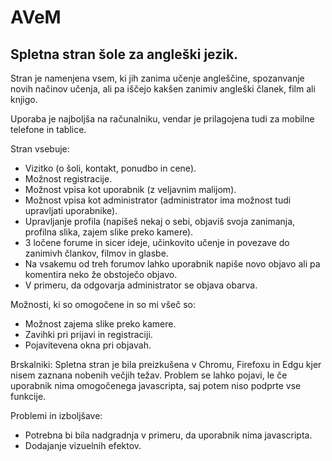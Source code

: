 AVeM
====
Spletna stran šole za angleški jezik.
------------------------------------------
Stran je namenjena vsem, ki jih zanima učenje angleščine, spozanvanje novih načinov učenja, ali pa iščejo kakšen zanimiv angleški članek, film ali knjigo.

Uporaba je najboljša na računalniku, vendar je prilagojena tudi za mobilne telefone in tablice.

Stran vsebuje:
* Vizitko (o šoli, kontakt, ponudbo in cene).
* Možnost registracije.
* Možnost vpisa kot uporabnik (z veljavnim malijom).
* Možnost vpisa kot administrator (administrator ima možnost tudi upravljati uporabnike). 
* Upravljanje profila (napišeš nekaj o sebi, objaviš svoja zanimanja, profilna slika, zajem slike preko kamere).
* 3 ločene forume in sicer ideje, učinkovito učenje in povezave do zanimivh člankov, filmov in glasbe. 
* Na vsakemu od treh forumov lahko uporabnik napiše novo objavo ali pa komentira neko že obstoječo objavo.
* V primeru, da odgovarja administrator se objava obarva.  

Možnosti, ki so omogočene in so mi všeč so: 
* Možnost zajema slike preko kamere.
* Zavihki pri prijavi in registraciji.
* Pojavitevena okna pri objavah.

Brskalniki:
Spletna stran je bila preizkušena v Chromu, Firefoxu in Edgu kjer nisem zaznana nobenih večjih težav. Problem se lahko pojavi, le če uporabnik nima omogočenega javascripta, saj potem niso podprte vse funkcije.

Problemi in izboljšave: 
* Potrebna bi bila nadgradnja v primeru, da uporabnik nima javascripta.
* Dodajanje vizuelnih efektov.


